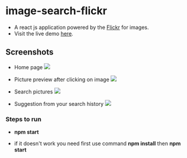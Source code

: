 # image-search-flickr

* A react js application powered by the [Flickr](https://flickr.com) for images. 
* Visit the live demo [here](https://kind-wright-bfc6a9.netlify.app/).

## Screenshots

* Home page
![](https://i.imgur.com/CxqQvOL.png)

* Picture preview after clicking on image
![](https://i.imgur.com/se19zNu.png)

* Search pictures
![](https://i.imgur.com/9b85B0O.png)

* Suggestion from your search history
![](https://i.imgur.com/XUfr2zD.png)

### Steps to run

* **npm start**

* if it doesn't work you need first use command
**npm install** then **npm start**


